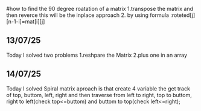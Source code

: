
#how to find the 90 degree roatation of a matrix
      1.transpose the matrix and then reverce this will be the inplace approach
      2. by using formula :roteted[j][n-1-i]=mat[i][j]

13/07/25
--------
Today I solved two problems 
      1.reshpare the Matrix
      2.plus one in an array

14/07/25
--------
Today I solved Spiral matrix
      aproach is that create 4 variable the get track of top, buttom, left, right and then traverse from left to right, top to buttom, right to left(check top<=buttom) and buttom to top(check left<=right);
